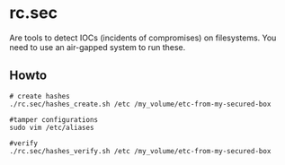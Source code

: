 # rc.sec

Are tools to detect IOCs (incidents of compromises) on filesystems.
You need to use an air-gapped system to run these.

## Howto

```
# create hashes
./rc.sec/hashes_create.sh /etc /my_volume/etc-from-my-secured-box

#tamper configurations
sudo vim /etc/aliases

#verify
./rc.sec/hashes_verify.sh /etc /my_volume/etc-from-my-secured-box
```
